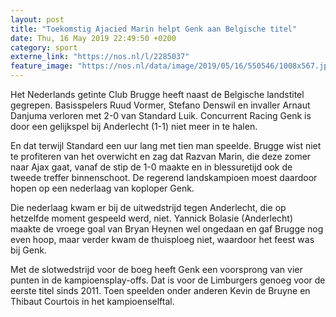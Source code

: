 ```yaml
---
layout: post
title: "Toekomstig Ajacied Marin helpt Genk aan Belgische titel"
date: Thu, 16 May 2019 22:49:50 +0200
category: sport
externe_link: "https://nos.nl/l/2285037"
feature_image: "https://nos.nl/data/image/2019/05/16/550546/1008x567.jpg"
---
```


<p>Het Nederlands getinte Club Brugge heeft naast de Belgische landstitel gegrepen. Basisspelers Ruud Vormer, Stefano Denswil en invaller Arnaut Danjuma verloren met 2-0 van Standard Luik. Concurrent Racing Genk is door een gelijkspel bij Anderlecht (1-1) niet meer in te halen.</p>
<p>En dat terwijl Standard een uur lang met tien man speelde. Brugge wist niet te profiteren van het overwicht en zag dat Razvan Marin, die deze zomer naar Ajax gaat, vanaf de stip de 1-0 maakte en in blessuretijd ook de tweede treffer binnenschoot. De regerend landskampioen moest daardoor hopen op een nederlaag van koploper Genk.</p>
<p>Die nederlaag kwam er bij de uitwedstrijd tegen Anderlecht, die op hetzelfde moment gespeeld werd, niet. Yannick Bolasie (Anderlecht) maakte de vroege goal van Bryan Heynen wel ongedaan en gaf Brugge nog even hoop, maar verder kwam de thuisploeg niet, waardoor het feest was bij Genk.</p>
<p>Met de slotwedstrijd voor de boeg heeft Genk een voorsprong van vier punten in de kampioensplay-offs. Dat is voor de Limburgers genoeg voor de eerste titel sinds 2011. Toen speelden onder anderen Kevin de Bruyne en Thibaut Courtois in het kampioenselftal.</p>
